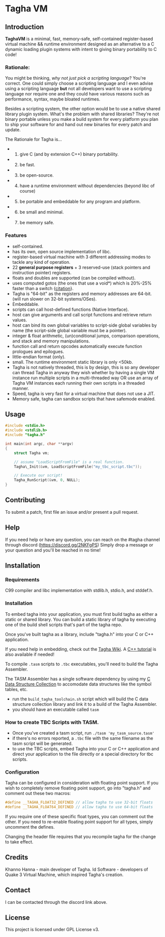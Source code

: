 # Tagha VM

## Introduction

**TaghaVM** is a minimal, fast, memory-safe, self-contained register-based virtual machine && runtime environment designed as an alternative to a C dynamic loading plugin systems with intent to giving binary portability to C code!

### Rationale:

You might be thinking, *why not just pick a scripting language*? You're correct. One could simply choose a scripting language and I even advise using a scripting language **but** not all developers want to use a scripting language nor require one and they could have various reasons such as performance, syntax, maybe bloated runtimes.

Besides a scripting system, the other option would be to use a native shared library plugin system. What's the problem with shared libraries? They're not binary portable unless you make a build system for every platform you plan to ship your software for and hand out new binaries for every patch and update.


The Rationale for Tagha is...

+ 1. give C (and by extension C++) binary portability.
+ 2. be fast.
+ 3. be open-source.
+ 4. have a runtime environment without dependencies (beyond libc of course)
+ 5. be portable and embeddable for any program and platform.
+ 6. be small and minimal.
+ 7. be memory safe.


### Features

* self-contained.
* has its own, open source implementation of libc.
* register-based virtual machine with 3 different addressing modes to tackle any kind of operation.
* 22 **general purpose registers** + 3 reserved-use (stack pointers and instruction pointer) registers.
* floats and doubles are supported (can be compiled without).
* uses computed gotos (the ones that use a void\*) which is 20%-25% faster than a switch {[citation](http://eli.thegreenplace.net/2012/07/12/computed-goto-for-efficient-dispatch-tables)}.
* Tagha is "64-bit" as the registers and memory addresses are 64-bit. (will run slower on 32-bit systems/OSes).
* Embeddable.
* scripts can call host-defined functions (Native Interface).
* host can give arguments and call script functions and retrieve return values.
* host can bind its own global variables to script-side global variables by name (the script-side global variable must be a pointer).
* integer & float arithmetic, (un)conditional jumps, comparison operations, and stack and memory manipulations.
* function call and return opcodes automatically execute function prologues and epilogues.
* little-endian format (only).
* small. The runtime environment static library is only <50kb.
* Tagha is not natively threaded, this is by design, this is so any developer can thread Tagha in anyway they wish whether by having a single VM instance run multiple scripts in a multi-threaded way OR use an array of Tagha VM instances each running their own scripts in a threaded manner.
* Speed, tagha is very fast for a virtual machine that does not use a JIT.
* Memory safe, tagha can sandbox scripts that have safemode enabled.


## Usage

```c
#include <stdio.h>
#include <stdlib.h>
#include "tagha.h"

int main(int argc, char **argv)
{
	struct Tagha vm;

	// assume "LoadScriptFromFile" is a real function.
	Tagha\_Init(&vm, LoadScriptFromFile("my_tbc_script.tbc"));

	// Execute our script!
	Tagha_RunScript(&vm, 0, NULL);
}
```

## Contributing

To submit a patch, first file an issue and/or present a pull request.

## Help

If you need help or have any question, you can reach on the #tagha channel through discord (https://discord.gg/2NKFgPS)
Simply drop a message or your question and you'll be reached in no time!

## Installation

### Requirements

C99 compiler and libc implementation with stdlib.h, stdio.h, and stddef.h.

### Installation

To embed tagha into your application, you must first build tagha as either a static or shared library.
You can build a static library of tagha by executing one of the build shell scripts that's part of the tagha repo.

Once you've built tagha as a library, include "tagha.h" into your C or C++ application.

If you need help in embedding, check out the [Tagha Wiki](https://github.com/assyrianic/Tagha-Virtual-Machine/wiki/Embedding-Tagha-to-your-Application!-(C)). A [C++ tutorial](https://github.com/assyrianic/Tagha-Virtual-Machine/wiki/Embedding-Tagha-to-your-Application!-(C-Plus-Plus)) is also available if needed!


To compile `.tasm` scripts to `.tbc` executables, you'll need to build the Tagha Assembler.

The TASM Assembler has a single software dependency by using my [C Data Structure Collection](https://github.com/assyrianic/C-Data-Structure-Collection) to accomodate data structures like the symbol tables, etc.

* run the `build_tagha_toolchain.sh` script which will build the C data structure collection library and link it to a build of the Tagha Assembler.
* you should have an executable called `tasm`

### How to create TBC Scripts with TASM.
* Once you've created a tasm script, run `./tasm 'my_tasm_source.tasm'`
* if there's no errors reported, a `.tbc` file with the same filename as the tasm script will be generated.
* to use the TBC scripts, embed Tagha into your C or C++ application and direct your application to the file directly or a special directory for tbc scripts.

### Configuration

Tagha can be configured in consideration with floating point support.
If you wish to completely remove floating point support, go into "tagha.h" and comment out these two macros:
```c
#define __TAGHA_FLOAT32_DEFINED // allow tagha to use 32-bit floats
#define __TAGHA_FLOAT64_DEFINED // allow tagha to use 64-bit floats
```

If you require one of these specific float types, you can comment out the other.
If you need to re-enable floating point support for all types, simply uncomment the defines.

Changing the header file requires that you recompile tagha for the change to take effect.

## Credits

Khanno Hanna - main developer of Tagha.
Id Software - developers of Quake 3 Virtual Machine, which inspired Tagha's creation.

## Contact

I can be contacted through the discord link above.

## License

This project is licensed under GPL License v3.
